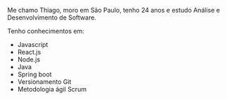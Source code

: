 Me chamo Thiago, moro em São Paulo, tenho 24 anos e estudo Análise e Desenvolvimento de Software.

Tenho conhecimentos em:
- Javascript
- React.js
- Node.js
- Java
- Spring boot
- Versionamento Git
- Metodologia ágil Scrum

